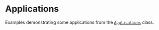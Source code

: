 # Applications

Examples demonstrating some applications from the [`Applications`](skshapes.applications) class.